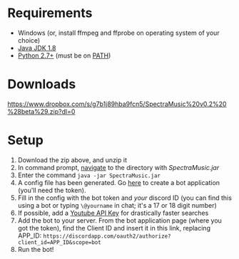 # Requirements
* Windows (or, install ffmpeg and ffprobe on operating system of your choice)
* [Java JDK 1.8](https://www.google.com/#q=download+jdk+8)
* [Python 2.7+](https://www.python.org/downloads/) (must be on [PATH](https://www.google.com/search?q=add+python+to+system+path))

# Downloads
https://www.dropbox.com/s/g7b1j89hba9fcn5/SpectraMusic%20v0.2%20%28beta%29.zip?dl=0

# Setup
1. Download the zip above, and unzip it
2. In command prompt, [navigate](https://www.google.com/#q=how+to+navigate+in+cmd+prompt) to the directory with _SpectraMusic.jar_
3. Enter the command `java -jar SpectraMusic.jar`
4. A config file has been generated. Go [here](https://discordapp.com/developers/applications/me/create) to create a bot application (you'll need the token).
5. Fill in the config with the bot token and _your_ discord ID (you can find this using a bot or typing `\@yourname` in chat; it's a 17 or 18 digit number)
6. If possible, add a [Youtube API Key](https://console.developers.google.com/apis/dashboard) for drastically faster searches
7. Add the bot to your server. From the bot application page (where you got the token), find the Client ID and insert it in this link, replacing APP_ID: `​https://discordapp.com/oauth2/authorize?client_id=APP_ID&scope=bot`
8. Run the bot!
